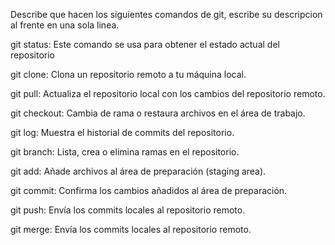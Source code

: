 Describe que hacen los siguientes comandos de git, escribe su descripcion al frente en una sola linea.

git status: Este comando se usa para obtener el estado actual del repositorio

git clone: Clona un repositorio remoto a tu máquina local.

git pull: Actualiza el repositorio local con los cambios del repositorio remoto.

git checkout: Cambia de rama o restaura archivos en el área de trabajo.

git log: Muestra el historial de commits del repositorio.

git branch: Lista, crea o elimina ramas en el repositorio.

git add: Añade archivos al área de preparación (staging area).

git commit: Confirma los cambios añadidos al área de preparación.

git push: Envía los commits locales al repositorio remoto.

git merge: Envía los commits locales al repositorio remoto.
